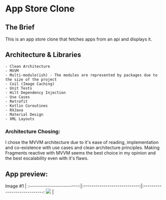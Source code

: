 
# App Store Clone
## The Brief

This is an app store clone that fetches apps from an api and displays it.

## Architecture & Libraries

```
- Clean Architecture
- MVVM
- Multi-module(ish) - The modules are represented by packages due to the size of the project
- Coil (Image Caching)
- Unit Tests
- Hilt Dependency Injection
- Use Cases
- Retrofit
- Kotlin Coroutines
- RXJava
- Material Design
- XML Layouts
```

### Architecture Chosing:
I chose the MVVM architecture due to it's ease of reading, implementation and co-existence with use cases and clean architecture principles. Making Fragments reactive with MVVM seems the best choice in my opinion and the best escalability even with it's flaws.

## App preview:




Image #1            |
:-------------------------:|:----------------------------:|:----------------------------:
<img src="images/app_store_clone_1.jpg">    | 
